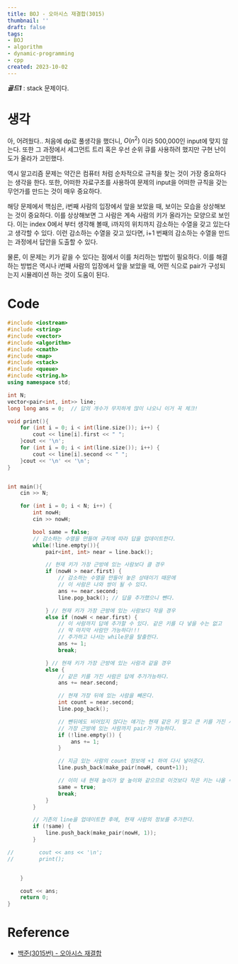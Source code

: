 ```yaml
---
title: BOJ - 오아시스 재결합(3015)
thumbnail: ''
draft: false
tags:
- BOJ
- algorithm
- dynamic-programming
- cpp
created: 2023-10-02
---
```


***골드1*** : stack 문제이다.

# 생각

아, 어려웠다.. 처음에 dp로 풀생각을 했더니, $O(n^2)$ 이라 500,000인 input에 맞지 않는다. 또한 그 과정에서 세그먼트 트리 혹은 우선 순위 큐를 사용하려 했지만 구현 난이도가 올라가 고민했다.

역시 알고리즘 문제는 약간은 컴퓨터 처럼 순차적으로 규칙을 찾는 것이 가장 중요하다는 생각을 한다. 또한, 어떠한 자료구조를 사용하여 문제의 input을 어떠한 규칙을 갖는 무언가를 만드는 것이 매우 중요하다.

해당 문제에서 핵심은, i번째 사람의 입장에서 앞을 보았을 때, 보이는 모습을 상상해보는 것이 중요하다. 이를 상상해보면 그 사람은 계속 사람의 키가 올라가는 모양으로 보인다. 이는 index 0에서 부터 생각해 볼때, i까지의 위치까지 감소하는 수열을 갖고 있는다고 생각할 수 있다. 이런 감소하는 수열을 갖고 있다면, i+1 번째의 감소하는 수열을 만드는 과정에서 답안을 도출할 수 있다.

물론, 이 문제는 키가 같을 수 있다는 점에서 이를 처리하는 방법이 필요하다. 이를 해결하는 방법은 역시나 i번째 사람의 입장에서 앞을 보았을 때, 어떤 식으로 pair가 구성되는지 시뮬레이션 하는 것이 도움이 된다.

# Code

````c++
#include <iostream>
#include <string>
#include <vector>
#include <algorithm>
#include <cmath>
#include <map>
#include <stack>
#include <queue>
#include <string.h>
using namespace std;

int N;
vector<pair<int, int>> line;
long long ans = 0;  // 답의 개수가 무지하게 많이 나오니 이거 꼭 체크!

void print(){
    for (int i = 0; i < int(line.size()); i++) {
        cout << line[i].first << " ";
    }cout << '\n';
    for (int i = 0; i < int(line.size()); i++) {
        cout << line[i].second << " ";
    }cout << '\n' << '\n';
}


int main(){
    cin >> N;

    for (int i = 0; i < N; i++) {
        int nowH;
        cin >> nowH;

        bool same = false;
        // 감소하는 수열을 만들며 규칙에 따라 답을 업데이트한다.
        while(!line.empty()){
            pair<int, int> near = line.back();

            // 현재 키가 가장 근방에 있는 사람보다 클 경우
            if (nowH > near.first) {
                // 감소하는 수열을 만들어 놓은 상태이기 때문에
                // 이 사람은 나와 쌍이 될 수 있다.
                ans += near.second;
                line.pop_back(); // 답을 추가했으니 뺀다.

            } // 현재 키가 가장 근방에 있는 사람보다 작을 경우
            else if (nowH < near.first) {
                // 이 사람까지 답에 추가할 수 있다. 같은 키를 다 넣을 수는 없고
                // 딱 마지막 사람만 가능하다!!!
                // 추가하고 나서는 while문을 탈출한다.
                ans += 1;
                break;

            } // 현재 키가 가장 근방에 있는 사람과 같을 경우
            else {
                // 같은 키를 가진 사람은 답에 추가가능하다.
                ans += near.second;

                // 현재 가장 뒤에 있는 사람을 빼온다.
                int count = near.second;
                line.pop_back();

                // 뺀뒤에도 비어있지 않다는 얘기는 현재 같은 키 말고 큰 키를 가진 사람이 앞에 있다는 얘기이다.
                // 가장 근방에 있는 사람까지 pair가 가능하다.
                if (!line.empty()) {
                    ans += 1;
                }

                // 지금 있는 사람의 count 정보에 +1 하여 다시 넣어준다.
                line.push_back(make_pair(nowH, count+1));

                // 이미 내 현재 높이가 앞 높이와 같으므로 이것보다 작은 키는 나올 수 없다.
                same = true;
                break;
            }
        }

        // 기존의 line을 업데이트한 후에, 현재 사람의 정보를 추가한다.
        if (!same) {
            line.push_back(make_pair(nowH, 1));
        }

//        cout << ans << '\n';
//        print();


    }

    cout << ans;
    return 0;
}

````

# Reference

* [백준(3015번) - 오아시스 재결합](https://www.acmicpc.net/problem/3015)
